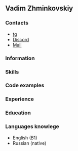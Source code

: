 ## Vadim Zhminkovskiy

### Contacts
* [tg](https://t.me/Vadimner)
* [Discord](https://discordapp.com/users/Vadimner#4216)
* [Mail](mailto:astronomail@gmail.com)

### Information

### Skills

### Code examples

### Experience

### Education

### Languages knowlege
* English (B1)
* Russian (native)